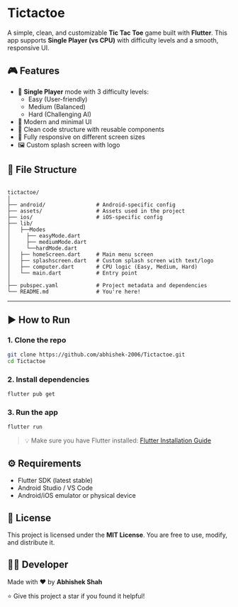 # Tictactoe
A simple, clean, and customizable **Tic Tac Toe** game built with **Flutter**. This app supports **Single Player (vs CPU)** with difficulty levels and a smooth, responsive UI.

## 🎮 Features

- 🧠 **Single Player** mode with 3 difficulty levels:
  - Easy (User-friendly)
  - Medium (Balanced)
  - Hard (Challenging AI)
- 🎨 Modern and minimal UI
- 💾 Clean code structure with reusable components
- 📱 Fully responsive on different screen sizes
- 🖼️ Custom splash screen with logo

## 📁 File Structure

```

tictactoe/
│
├── android/                # Android-specific config
├── assets/                 # Assets used in the project
├── ios/                    # iOS-specific config
├── lib/
│   ├──Modes
│     ├── easyMode.dart
│     ├── mediumMode.dart
│     └──hardMode.dart
│   ├── homeScreen.dart     # Main menu screen
│   ├── splashscreen.dart   # Custom splash screen with text/logo
│   ├── computer.dart       # CPU logic (Easy, Medium, Hard)
│   └── main.dart           # Entry point
│
├── pubspec.yaml            # Project metadata and dependencies
└── README.md               # You're here!

````

---

## ▶️ How to Run

### 1. **Clone the repo**
```bash
git clone https://github.com/abhishek-2006/Tictactoe.git
cd Tictactoe
````

### 2. **Install dependencies**

```bash
flutter pub get
```

### 3. **Run the app**

```bash
flutter run
```

> 💡 Make sure you have Flutter installed: [Flutter Installation Guide](https://docs.flutter.dev/get-started/install)

## ⚙️ Requirements

* Flutter SDK (latest stable)
* Android Studio / VS Code
* Android/iOS emulator or physical device

## 📄 License

This project is licensed under the **MIT License**. You are free to use, modify, and distribute it.

## 👨‍💻 Developer

Made with ❤️ by **Abhishek Shah**

⭐ Give this project a star if you found it helpful!
